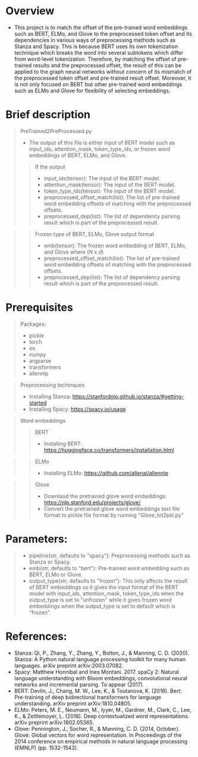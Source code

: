 # Overview
- This project is to match the offset of the pre-trained word embeddings such as BERT, ELMo, and Glove to the preprocessed token offset and its dependencies in various ways of preprocessing methods such as Stanza and Spacy. This is because BERT uses its own tokenization technique which breaks the word into several subtokens which differ from word-level tokenization. Therefore, by matching the offset of pre-trained results and the preprocessed offset, the result of this can be applied to the graph neural networks without concern of its mismatch of the preprocessed token offset and pre-trained result offset. Moreover, it is not only focused on BERT but other pre-trained word embeddings such as ELMo and Glove for flexibility of selecting embeddings.


# Brief description
>PreTrained2PreProcessed.py
> - The output of this file is either input of BERT model such as input_ids, attention_mask, token_type_ids, or frozen word embeddings of BERT, ELMo, and Glove.
>> If the output
>> - input_ids(tensor): The input of the BERT model.
>> - attention_mask(tensor): The input of the BERT model.
>> - token_type_ids(tensor): The input of the BERT model.
>> - preprocessed_offset_match(list): The list of pre-trained word embedding offsets of matching with the preprocessed offsets.
>> - preprocessed_dep(list): The list of dependency parsing result which is part of the preprocessed result.

>> Frozen type of BERT, ELMo, Glove output format
>> - emb(tensor): The frozen word embedding of BERT, ELMo, and Glove where ($N$ x $d$)
>> - preprocessed_offset_match(list): The list of pre-trained word embedding offsets of matching with the preprocessed offsets.
>> - preprocessed_dep(list): The list of dependency parsing result which is part of the preprocessed result.
 
 
# Prerequisites
> Packages:
> - pickle
> - torch
> - os
> - numpy
> - argparse
> - transformers
> - allennlp

> Preprocessing techinques
> - Installing Stanza: https://stanfordnlp.github.io/stanza/#getting-started
> - Installing Spacy: https://spacy.io/usage

> Word embeddings
>> BERT
>> - Installing BERT: https://huggingface.co/transformers/installation.html

>> ELMo
>> - Installing ELMo: https://github.com/allenai/allennlp

>> Glove
>> - Downlaod the pretrained glove word embeddings: https://nlp.stanford.edu/projects/glove/
>> - Convert the pretrained glove word embeddings text file format to pickle file format by running "Glove_txt2pkl.py"

# Parameters:
> - pipeline(str, defaults to "spacy"): Preprocessing methods such as Stanza or Spacy.
> - emb(str, defaults to "bert"): Pre-trained word embedding such as BERT, ELMo or Glove.
> - output_type(str, defaults to "frozen"): This only affects the result of BERT embeddings so it gives the input format of the BERT model with input_ids, attention_mask, token_type_ids when the output_type is set to "unfrozen" while it gives frozen word embeddings when the output_type is set to default which is "frozen".
> 
# References:
- Stanza: Qi, P., Zhang, Y., Zhang, Y., Bolton, J., & Manning, C. D. (2020). Stanza: A Python natural language processing toolkit for many human languages. arXiv preprint arXiv:2003.07082.
- Spacy: Matthew Honnibal and Ines Montani. 2017. spaCy 2: Natural language understanding with Bloom embeddings, convolutional neural networks and incremental parsing. To appear (2017).
- BERT: Devlin, J., Chang, M. W., Lee, K., & Toutanova, K. (2018). Bert: Pre-training of deep bidirectional transformers for language understanding. arXiv preprint arXiv:1810.04805.
- ELMo: Peters, M. E., Neumann, M., Iyyer, M., Gardner, M., Clark, C., Lee, K., & Zettlemoyer, L. (2018). Deep contextualized word representations. arXiv preprint arXiv:1802.05365.
- Glove: Pennington, J., Socher, R., & Manning, C. D. (2014, October). Glove: Global vectors for word representation. In Proceedings of the 2014 conference on empirical methods in natural language processing (EMNLP) (pp. 1532-1543).
